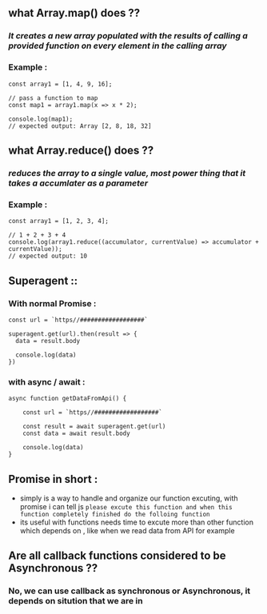 ## what Array.map() does ??

### *It creates a new array populated with the results of calling a provided function on every element in the calling array*
### Example : 

```
const array1 = [1, 4, 9, 16];

// pass a function to map
const map1 = array1.map(x => x * 2);

console.log(map1);
// expected output: Array [2, 8, 18, 32]

```

## what Array.reduce() does ??
### *reduces the array to a single value, most power thing that it takes a accumlater as a parameter*
### Example : 
```
const array1 = [1, 2, 3, 4];

// 1 + 2 + 3 + 4
console.log(array1.reduce((accumulator, currentValue) => accumulator + currentValue));
// expected output: 10

```

## Superagent :: 
### With normal Promise :
```
const url = `https//##################`

superagent.get(url).then(result => {
  data = result.body
  
  console.log(data) 
})

```
###  with async / await : 
```
async function getDataFromApi() {

    const url = `https//##################`

    const result = await superagent.get(url)
    const data = await result.body

    console.log(data)
}

```

## Promise in short : 
+  simply is a way to handle and organize our function excuting, with promise i can tell  js
``please excute this function and when this function completely finished do the folloing function`` 
+ its useful with functions needs time to excute more than other function which depends on , like when we read data from API for example

## Are all callback functions considered to be Asynchronous ??
### No, we can use callback as synchronous or Asynchronous, it depends on sitution that we are in

